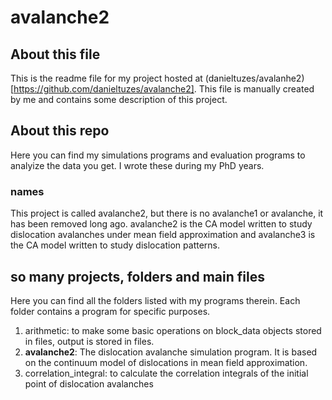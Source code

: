# avalanche2

## About this file
This is the readme file for my project hosted at (danieltuzes/avalanhe2)[https://github.com/danieltuzes/avalanche2]. This file is manually created by me and contains some description of this project.
## About this repo
Here you can find my simulations programs and evaluation programs to analyize the data you get. I wrote these during my PhD years.
### names
This project is called avalanche2, but there is no avalanche1 or avalanche, it has been removed long ago. avalanche2 is the CA model written to study dislocation avalanches under mean field approximation and avalanche3 is the CA model written to study dislocation patterns.
## so many projects, folders and main files
Here you can find all the folders listed with my programs therein. Each folder contains a program for specific purposes.

  1. arithmetic: to make some basic operations on block_data objects stored in files, output is stored in files.
  2. **avalanche2**: The dislocation avalanche simulation program. It is based on the continuum model of dislocations in mean field approximation.
  2. correlation_integral: to calculate the correlation integrals of the initial point of dislocation avalanches

